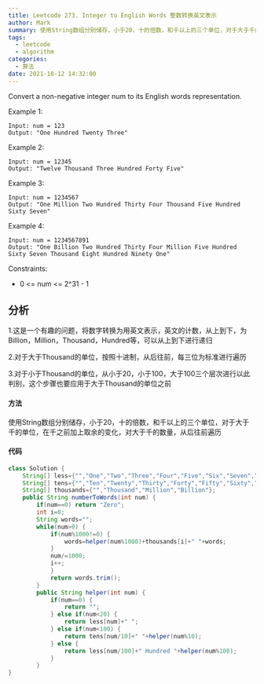 ```yaml
---
title: Leetcode 273. Integer to English Words 整数转换英文表示
author: Mark
summary: 使用String数组分别储存，小于20，十的倍数，和千以上的三个单位，对于大于千的单位，在千之前加上取余的变化，对大于千的数量，从后往前遍历
tags:
  - leetcode
  - algorithm
categories:
  - 算法
date: 2021-10-12 14:32:00
---
```

Convert a non-negative integer num to its English words representation.

 

Example 1:

```
Input: num = 123
Output: "One Hundred Twenty Three"
```
Example 2:

```
Input: num = 12345
Output: "Twelve Thousand Three Hundred Forty Five"
```
Example 3:

```
Input: num = 1234567
Output: "One Million Two Hundred Thirty Four Thousand Five Hundred Sixty Seven"
```
Example 4:

```
Input: num = 1234567891
Output: "One Billion Two Hundred Thirty Four Million Five Hundred Sixty Seven Thousand Eight Hundred Ninety One"
```
 

Constraints:

+ 0 <= num <= 2^31 - 1



## 分析

1.这是一个有趣的问题，将数字转换为用英文表示，英文的计数，从上到下，为Billion，Million，Thousand，Hundred等，可以从上到下进行递归

2.对于大于Thousand的单位，按照十进制，从后往前，每三位为标准进行遍历

3.对于小于Thousand的单位，从小于20，小于100，大于100三个层次进行以此判别，这个步骤也要应用于大于Thousand的单位之前

#### 方法

使用String数组分别储存，小于20，十的倍数，和千以上的三个单位，对于大于千的单位，在千之前加上取余的变化，对大于千的数量，从后往前遍历


#### 代码

```java
class Solution {
    String[] less={"","One","Two","Three","Four","Five","Six","Seven","Eight","Nine","Ten","Eleven","Twelve","Thirteen","Fourteen","Fifteen","Sixteen","Seventeen","Eighteen","Nineteen"};
    String[] tens={"","Ten","Twenty","Thirty","Forty","Fifty","Sixty","Seventy","Eighty","Ninety"};
    String[] thousands={"","Thousand","Million","Billion"};
    public String numberToWords(int num) {
        if(num==0) return "Zero";
        int i=0;
        String words="";
        while(num>0) {
            if(num%1000!=0) {
                words=helper(num%1000)+thousands[i]+" "+words;
            }
            num/=1000;
            i++;
            }
            return words.trim();
        }
        public String helper(int num) {
            if(num==0) {
                return "";
            } else if(num<20) {
                return less[num]+" ";
            } else if(num<100) {
                return tens[num/10]+" "+helper(num%10);
            } else {
                return less[num/100]+" Hundred "+helper(num%100);
            }
        }
}
```

